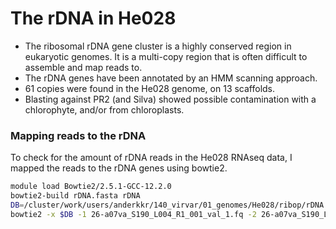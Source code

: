 # The rDNA in He028
- The ribosomal rDNA gene cluster is a highly conserved region in eukaryotic genomes. It is a multi-copy region that is often difficult to assemble and map reads to.
- The rDNA genes have been annotated by an HMM scanning approach. 
- 61 copies were found in the He028 genome, on 13 scaffolds.
- Blasting against PR2 (and Silva) showed possible contamination with a chlorophyte, and/or from chloroplasts.

### Mapping reads to the rDNA
To check for the amount of rDNA reads in the He028 RNAseq data, I mapped the reads to the rDNA genes using bowtie2. 
```bash
module load Bowtie2/2.5.1-GCC-12.2.0
bowtie2-build rDNA.fasta rDNA
DB=/cluster/work/users/anderkkr/140_virvar/01_genomes/He028/ribop/rDNA
bowtie2 -x $DB -1 26-a07va_S190_L004_R1_001_val_1.fq -2 26-a07va_S190_L004_R2_001_val_2.fq -S He028_rDNA.sam --un-conc non_rrna_reads.fq
```